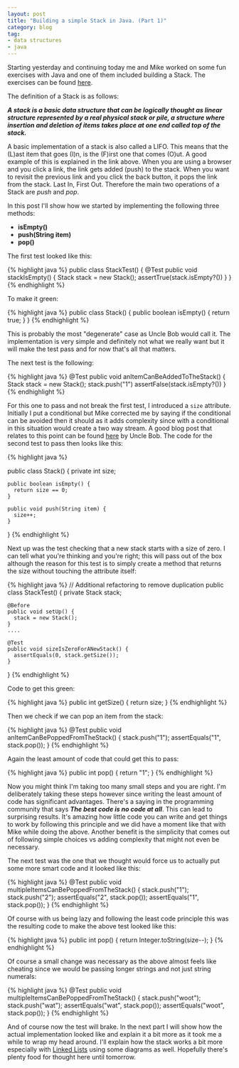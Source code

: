 ```yaml
---
layout: post
title: "Building a simple Stack in Java. (Part 1)"
category: blog
tag:
- data structures
- java
---
```


Starting yesterday and continuing today me and Mike worked on some fun exercises with Java and one of them included building a Stack. The exercises can be found [here](http://introcs.cs.princeton.edu/java/43stack/).

The definition of a Stack is as follows:

***A stack is a basic data structure that can be logically thought as linear structure represented by a real physical stack or pile, a structure where insertion and deletion of items takes place at one end called top of the stack.***

A basic implementation of a stack is also called a LIFO. This means that the (L)ast item that goes (I)n, is the (F)irst one that comes (O)ut. A good example of this is explained in the link above. When you are using a browser and you click a link, the link gets added (push) to the stack. When you want to revisit the previous link and you click the back button, it pops the link from the stack. Last In, First Out. Therefore the main two operations of a Stack are *push* and *pop*.

In this post I'll show how we started by implementing the following three methods:

- **isEmpty()**
- **push(String item)**
- **pop()**

The first test looked like this:

{% highlight java %}
  public class StackTest() {
    @Test
    public void stackIsEmpty() {
      Stack stack = new Stack();
      assertTrue(stack.isEmpty?())
    }
  }
{% endhighlight %}

To make it green:

{% highlight java %}
  public class Stack() {
    public boolean isEmpty() {
      return true;
    }
  }
{% endhighlight %}

This is probably the most "degenerate" case as Uncle Bob would call it. The implementation is very simple and definitely not what we really want but it will make the test pass and for now that's all that matters.

The next test is the following:

{% highlight java %}
  @Test
  public void anItemCanBeAddedToTheStack() {
    Stack stack = new Stack();
    stack.push("1")
    assertFalse(stack.isEmpty?())
  }
{% endhighlight %}

For this one to pass and not break the first test, I introduced a `size` attribute. Initially I put a conditional but Mike corrected me by saying if the conditional can be avoided then it should as it adds complexity since with a conditional in this situation would create a two way stream. A good blog post that relates to this point can be found [here](http://blog.8thlight.com/uncle-bob/2013/05/27/TheTransformationPriorityPremise.html) by Uncle Bob. The code for the second test to pass then looks like this:

{% highlight java %}

  public class Stack() {
    private int size;

    public boolean isEmpty() {
      return size == 0;
    }

    public void push(String item) {
      size++;
    }
  }
{% endhighlight %}

Next up was the test checking that a new stack starts with a size of zero. I can tell what you're thinking and you're right; this will pass out of the box although the reason for this test is to simply create a method that returns the size without touching the attribute itself:

{% highlight java %}
  // Additional refactoring to remove duplication
  public class StackTest() {
    private Stack stack;

    @Before
    public void setUp() {
      stack = new Stack();
    }
    ....

    @Test
    public void sizeIsZeroForANewStack() {
      assertEquals(0, stack.getSize());
    }
  }
{% endhighlight %}

Code to get this green:

{% highlight java %}
  public int getSize() {
    return size;
  }
{% endhighlight %}

Then we check if we can pop an item from the stack:

{% highlight java %}
  @Test
  public void anItemCanBePoppedFromTheStack() {
    stack.push("1");
    assertEquals("1", stack.pop());
  }
{% endhighlight %}

Again the least amount of code that could get this to pass:

{% highlight java %}
  public int pop() {
    return "1";
  }
{% endhighlight %}

Now you might think I'm taking too many small steps and you are right. I'm deliberately taking these steps however since writing the least amount of code has significant advantages. There's a saying in the programming community that says ***The best code is no code at all***. This can lead to surprising results. It's amazing how little code you can write and get things to work by following this principle and we did have a moment like that with Mike while doing the above. Another benefit is the simplicity that comes out of following simple choices vs adding complexity that might not even be necessary.

The next test was the one that we thought would force us to actually put some more smart code and it looked like this:

{% highlight java %}
  @Test
  public void multipleItemsCanBePoppedFromTheStack() {
    stack.push("1");
    stack.push("2");
    assertEquals("2", stack.pop());
    assertEquals("1", stack.pop());
  }
{% endhighlight %}

Of course with us being lazy and following the least code principle this was the resulting code to make the above test looked like this:

{% highlight java %}
  public int pop() {
    return Integer.toString(size--);
  }
{% endhighlight %}

Of course a small change was necessary as the above almost feels like cheating since we would be passing longer strings and not just string numerals:

{% highlight java %}
  @Test
  public void multipleItemsCanBePoppedFromTheStack() {
    stack.push("woot");
    stack.push("wat");
    assertEquals("wat", stack.pop());
    assertEquals("woot", stack.pop());
  }
{% endhighlight %}

And of course now the test will brake. In the next part I will show how the actual implementation looked like and explain it a bit more as it took me a while to wrap my head around. I'll explain how the stack works a bit more especially with [Linked Lists](https://en.wikipedia.org/wiki/Linked_list) using some diagrams as well. Hopefully there's plenty food for thought here until tomorrow.
